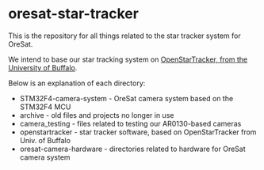# oresat-star-tracker

This is the repository for all things related to the star tracker system for OreSat. 

We intend to base our star tracking system on [OpenStarTracker, from the University of Buffalo](http://openstartracker.org "OpenStarTracker, from the University of Buffalo").

Below is an explanation of each directory:

- STM32F4-camera-system - OreSat camera system based on the STM32F4 MCU
- archive - old files and projects no longer in use
- camera_testing - files related to testing our AR0130-based cameras
- openstartracker - star tracker software, based on OpenStarTracker from Univ. of Buffalo
- oresat-camera-hardware - directories related to hardware for OreSat camera system
